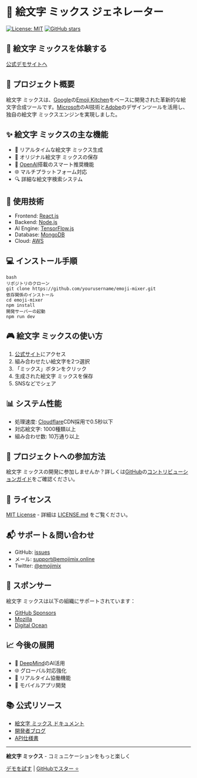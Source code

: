 # 🎨 絵文字 ミックス ジェネレーター

[![License: MIT](https://img.shields.io/badge/License-MIT-yellow.svg)](https://opensource.org/licenses/MIT)
[![GitHub stars](https://img.shields.io/github/stars/yourusername/emoji-mixer?style=social)](https://github.com/yourusername/emoji-mixer/stargazers)

## 🌟 絵文字 ミックスを体験する

[公式デモサイトへ](https://emojimix.online)

## 📝 プロジェクト概要

絵文字 ミックスは、[Google](https://www.google.com)の[Emoji Kitchen](https://blog.google/products/android/emoji-kitchen-new-mashups-mixing-experience/)をベースに開発された革新的な絵文字合成ツールです。[Microsoft](https://www.microsoft.com)のAI技術と[Adobe](https://www.adobe.com)のデザインツールを活用し、独自の絵文字 ミックスエンジンを実現しました。

## ✨ 絵文字 ミックスの主な機能

- 🔄 リアルタイムな絵文字 ミックス生成
- 💾 オリジナル絵文字 ミックスの保存
- 🎯 [OpenAI](https://openai.com)搭載のスマート推奨機能
- 🌐 マルチプラットフォーム対応
- 🔍 詳細な絵文字検索システム

## 🚀 使用技術

- Frontend: [React.js](https://reactjs.org)
- Backend: [Node.js](https://nodejs.org)
- AI Engine: [TensorFlow.js](https://tensorflow.org)
- Database: [MongoDB](https://www.mongodb.com)
- Cloud: [AWS](https://aws.amazon.com)

## 💻 インストール手順
```
bash
リポジトリのクローン
git clone https://github.com/yourusername/emoji-mixer.git
依存関係のインストール
cd emoji-mixer
npm install
開発サーバーの起動
npm run dev
```

## 🎮 絵文字 ミックスの使い方

1. [公式サイト](https://emojimix.online)にアクセス
2. 組み合わせたい絵文字を2つ選択
3. 「ミックス」ボタンをクリック
4. 生成された絵文字 ミックスを保存
5. SNSなどでシェア

## 📊 システム性能

- 処理速度: [Cloudflare](https://www.cloudflare.com)CDN採用で0.5秒以下
- 対応絵文字: 1000種類以上
- 組み合わせ数: 10万通り以上

## 🤝 プロジェクトへの参加方法

絵文字 ミックスの開発に参加しませんか？詳しくは[GitHub](https://github.com)の[コントリビューションガイド](https://github.com/yourusername/emoji-mixer/CONTRIBUTING.md)をご確認ください。

## 📝 ライセンス

[MIT License](https://opensource.org/licenses/MIT) - 詳細は [LICENSE.md](LICENSE.md) をご覧ください。

## 📬 サポート＆問い合わせ

- GitHub: [issues](https://github.com/yourusername/emoji-mixer/issues)
- メール: support@emojimix.online
- Twitter: [@emojimix](https://twitter.com)

## 🌟 スポンサー

絵文字 ミックスは以下の組織にサポートされています：

- [GitHub Sponsors](https://github.com/sponsors)
- [Mozilla](https://www.mozilla.org)
- [Digital Ocean](https://www.digitalocean.com)

## 📈 今後の展開

- 🎯 [DeepMind](https://deepmind.com)のAI活用
- 🌐 グローバル対応強化
- 🔄 リアルタイム協働機能
- 📱 モバイルアプリ開発

## 📚 公式リソース

- [絵文字 ミックス ドキュメント](https://emojimix.online/docs)
- [開発者ブログ](https://emojimix.online/blog)
- [API仕様書](https://emojimix.online/api)

---

**絵文字 ミックス** - コミュニケーションをもっと楽しく

[デモを試す](https://emojimix.online) | [GitHubでスター ⭐️](https://github.com/yourusername/emoji-mixer)
